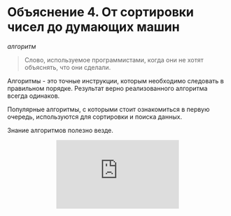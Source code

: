 # Объяснение 4. От сортировки чисел до думающих машин

*алгоритм*

> Слово, используемое программистами, когда они не хотят объяснять, что они сделали.

Алгоритмы - это точные инструкции, которым необходимо следовать в правильном порядке. Результат верно реализованного алгоритма всегда одинаков.

Популярные алгоритмы, с которыми стоит ознакомиться в первую очередь, используются для сортировки и поиска данных.

Знание алгоритмов полезно везде.

<center><iframe width="280" height="157" src="https://www.youtube.com/embed/k4RRi_ntQc8" frameborder="0" allowfullscreen=""></iframe></center>
